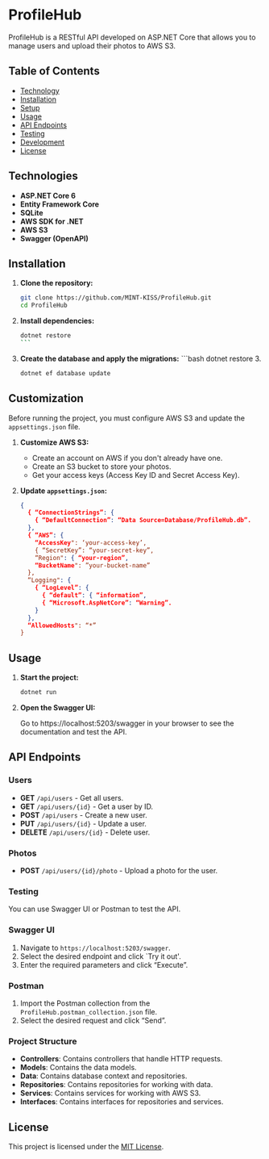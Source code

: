 # ProfileHub

ProfileHub is a RESTful API developed on ASP.NET Core that allows you to manage users and upload their photos to AWS S3.

## Table of Contents

- [Technology](#technology)
- [Installation](#installation)
- [Setup](#setup)
- [Usage](#usage)
- [API Endpoints](#api-endpoints)
- [Testing](#testing)
- [Development](#development)
- [License](#license)

## Technologies

- **ASP.NET Core 6**
- **Entity Framework Core**
- **SQLite**
- **AWS SDK for .NET**
- **AWS S3**
- **Swagger (OpenAPI)**

## Installation

1. **Clone the repository:**

   ```bash
   git clone https://github.com/MINT-KISS/ProfileHub.git
   cd ProfileHub
   ```

2. **Install dependencies:**

   ````bash
   dotnet restore
   ```

3. **Create the database and apply the migrations:** ```bash dotnet restore 3.

   ```bash
   dotnet ef database update
   ```

## Customization

Before running the project, you must configure AWS S3 and update the `appsettings.json` file.

1. **Customize AWS S3:**

    - Create an account on AWS if you don't already have one.
    - Create an S3 bucket to store your photos.
    - Get your access keys (Access Key ID and Secret Access Key).

2. **Update `appsettings.json`:**

   ```json
   {
     { “ConnectionStrings”: {
       { “DefaultConnection”: “Data Source=Database/ProfileHub.db”.
     },
     { “AWS”: {
       “AccessKey": ‘your-access-key’,
       { “SecretKey”: “your-secret-key”,
       “Region": { “your-region”,
       “BucketName": ”your-bucket-name”
     },
     “Logging": {
       { “LogLevel”: {
         { “default”: { “information”,
         { “Microsoft.AspNetCore”: “Warning”.
       }
     },
     “AllowedHosts": “*”
   }
   ```

## Usage

1. **Start the project:**

   ```bash
   dotnet run
   ```

2. **Open the Swagger UI:**

   Go to https://localhost:5203/swagger in your browser to see the documentation and test the API.

## API Endpoints

### Users

- **GET** `/api/users` - Get all users.
- **GET** `/api/users/{id}` - Get a user by ID.
- **POST** `/api/users` - Create a new user.
- **PUT** `/api/users/{id}` - Update a user.
- **DELETE** `/api/users/{id}` - Delete user.

### Photos

- **POST** `/api/users/{id}/photo` - Upload a photo for the user.

### Testing

You can use Swagger UI or Postman to test the API.

### Swagger UI

1. Navigate to `https://localhost:5203/swagger`.
2. Select the desired endpoint and click `Try it out'.
3. Enter the required parameters and click “Execute”.

### Postman

1. Import the Postman collection from the `ProfileHub.postman_collection.json` file.
2. Select the desired request and click “Send”.

### Project Structure

- **Controllers**: Contains controllers that handle HTTP requests.
- **Models**: Contains the data models.
- **Data**: Contains database context and repositories.
- **Repositories**: Contains repositories for working with data.
- **Services**: Contains services for working with AWS S3.
- **Interfaces**: Contains interfaces for repositories and services.

## License

This project is licensed under the [MIT License](LICENSE).
